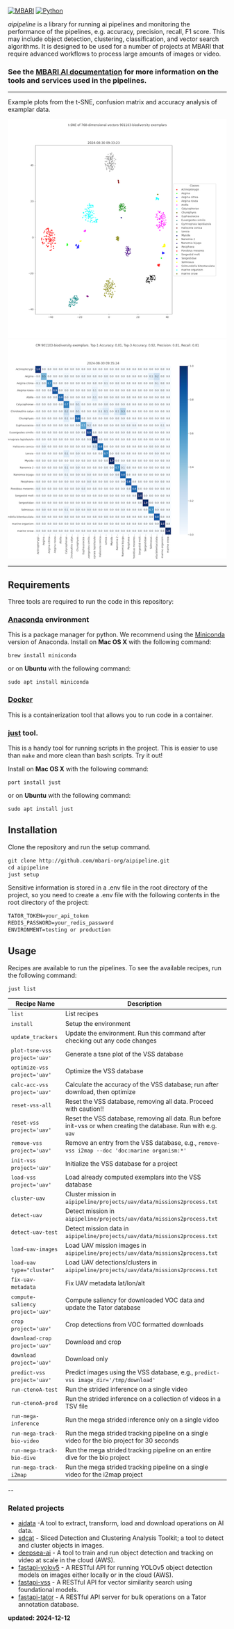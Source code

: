 [![MBARI](https://www.mbari.org/wp-content/uploads/2014/11/logo-mbari-3b.png)](http://www.mbari.org)
[![Python](https://img.shields.io/badge/language-Python-blue.svg)](https://www.python.org/downloads/)

*aipipeline* is a library for running ai pipelines and monitoring the performance of the pipelines,
e.g. accuracy, precision, recall, F1 score. This may include object detection, 
clustering, classification, and vector search algorithms. It is designed to be used for a number of projects at MBARI 
that require advanced workflows to process large amounts of images or video.

### See the [MBARI AI documentation](https://docs.mbari.org/internal/ai) for more information on the tools and services used in the pipelines.

---
Example plots from the t-SNE, confusion matrix and accuracy analysis of examplar data.

![example tsne plots](docs/imgs/tsne_plot_example.png)
![example cm_ac](docs/imgs/cm_ac_example.png)

--- 
## Requirements

Three tools are required to run the code in this repository:

### [Anaconda](https://www.anaconda.com/products/distribution) environment
This is a package manager for python.  We recommend using the [Miniconda](https://docs.conda.io/en/latest/miniconda.html) version of Anaconda.
Install on **Mac OS X** with the following command:
```shell
brew install miniconda
```
or on **Ubuntu** with the following command:
```shell
sudo apt install miniconda
```
### [Docker](https://www.docker.com)
This is a containerization tool that allows you to run code in a container.

### [just](https://github.com/casey/just) tool. 
This is a handy tool for running scripts in the project. This is easier to use than `make` 
and more clean than bash scripts. Try it out!

Install on **Mac OS X** with the following command:
```shell
port install just
```
or on **Ubuntu** with the following command:
```shell
sudo apt install just
```

## Installation 

Clone the repository and run the setup command.
```shell
git clone http://github.com/mbari-org/aipipeline.git
cd aipipeline
just setup
``` 
Sensitive information is stored in a .env file in the root directory of the project,
so you need to create a .env file with the following contents in the root directory of the project:

```shell
TATOR_TOKEN=your_api_token
REDIS_PASSWORD=your_redis_password
ENVIRONMENT=testing or production
```


## Usage

Recipes are available to run the pipelines.  To see the available recipes, run the following command:
```shell
just list
```

| Recipe Name                      | Description                                                                                                 |
|----------------------------------|-------------------------------------------------------------------------------------------------------------|
| `list`                           | List recipes                                                                                               |
| `install`                        | Setup the environment                                                                                      |
| `update_trackers`                | Update the environment. Run this command after checking out any code changes                               |
| `plot-tsne-vss project='uav'`    | Generate a tsne plot of the VSS database                                                                   |
| `optimize-vss project='uav'`     | Optimize the VSS database                                                                                  |
| `calc-acc-vss project='uav'`     | Calculate the accuracy of the VSS database; run after download, then optimize                              |
| `reset-vss-all`                  | Reset the VSS database, removing all data. Proceed with caution!!                                          |
| `reset-vss project='uav'`        | Reset the VSS database, removing all data. Run before init-vss or when creating the database. Run with e.g. `uav` |
| `remove-vss project='uav'`       | Remove an entry from the VSS database, e.g., `remove-vss i2map --doc 'doc:marine organism:*'`              |
| `init-vss project='uav'`         | Initialize the VSS database for a project                                                                  |
| `load-vss project='uav'`         | Load already computed exemplars into the VSS database                                                      |
| `cluster-uav`                    | Cluster mission in `aipipeline/projects/uav/data/missions2process.txt`                                     |
| `detect-uav`                     | Detect mission in `aipipeline/projects/uav/data/missions2process.txt`                                      |
| `detect-uav-test`                | Detect mission data in `aipipeline/projects/uav/data/missions2process.txt`                                 |
| `load-uav-images`                | Load UAV mission images in `aipipeline/projects/uav/data/missions2process.txt`                             |
| `load-uav type="cluster"`        | Load UAV detections/clusters in `aipipeline/projects/uav/data/missions2process.txt`                        |
| `fix-uav-metadata`               | Fix UAV metadata lat/lon/alt                                                                               |
| `compute-saliency project='uav'` | Compute saliency for downloaded VOC data and update the Tator database                                     |
| `crop project='uav'`             | Crop detections from VOC formatted downloads                                                               |
| `download-crop project='uav'`    | Download and crop                                                                                          |
| `download project='uav'`         | Download only                                                                                              |
| `predict-vss project='uav'`      | Predict images using the VSS database, e.g., `predict-vss image_dir='/tmp/download'`                       |
| `run-ctenoA-test`                | Run the strided inference on a single video                                                                |
| `run-ctenoA-prod`                | Run the strided inference on a collection of videos in a TSV file                                          |
| `run-mega-inference`             | Run the mega strided inference only on a single video                                                      |
| `run-mega-track-bio-video`       | Run the mega strided tracking pipeline on a single video for the bio project for 30 seconds                |
| `run-mega-track-bio-dive`        | Run the mega strided tracking pipeline on an entire dive for the bio project                               |
| `run-mega-track-i2map`           | Run the mega strided tracking pipeline on a single video for the i2map project                             |


--

### Related projects

- [aidata](https://github.com/mbari-org/aidata) -A tool to extract, transform, load and download operations on AI data.
- [sdcat](https://github.com/mbari-org/sdcat) - Sliced Detection and Clustering Analysis Toolkit; a tool to detect and cluster objects in images.
- [deepsea-ai](https://github.com/mbari-org/deepsea-ai) - A tool to train and run object detection and tracking on video at scale in the cloud (AWS).
- [fastapi-yolov5](https://github.com/mbari-org/fastapi-yolov5) - A RESTful API for running YOLOv5 object detection models on images either locally or in the cloud (AWS).
- [fastapi-vss](https://github.com/mbari-org/fastapi-vss) - A RESTful API for vector similarity search using foundational models.
- [fastapi-tator](https://github.com/mbari-org/fastapi-tator) - A RESTful API server for bulk operations on a Tator annotation database.

**updated: 2024-12-12**